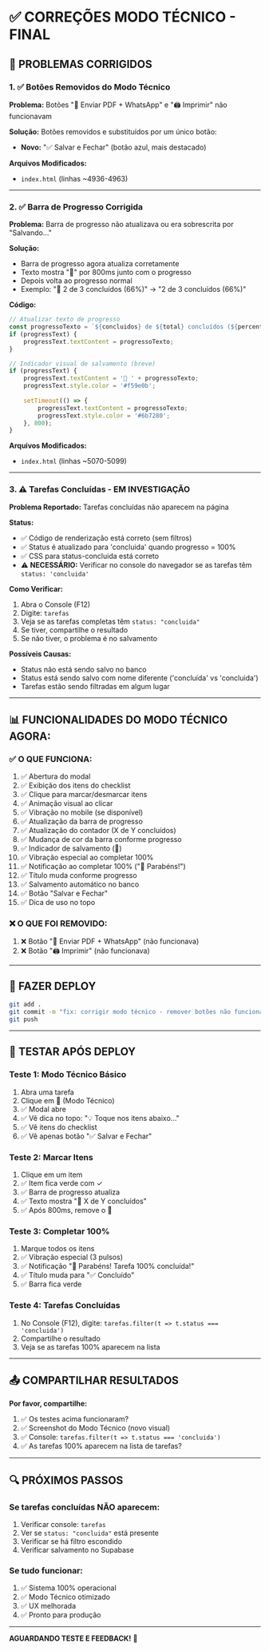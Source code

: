 # ✅ CORREÇÕES MODO TÉCNICO - FINAL

## 🔧 PROBLEMAS CORRIGIDOS

### 1. ✅ **Botões Removidos do Modo Técnico**
**Problema:** Botões "📱 Enviar PDF + WhatsApp" e "🖨️ Imprimir" não funcionavam

**Solução:** Botões removidos e substituídos por um único botão:
- **Novo:** "✅ Salvar e Fechar" (botão azul, mais destacado)

**Arquivos Modificados:**
- `index.html` (linhas ~4936-4963)

---

### 2. ✅ **Barra de Progresso Corrigida**
**Problema:** Barra de progresso não atualizava ou era sobrescrita por "Salvando..."

**Solução:** 
- Barra de progresso agora atualiza corretamente
- Texto mostra "💾" por 800ms junto com o progresso
- Depois volta ao progresso normal
- Exemplo: "💾 2 de 3 concluídos (66%)" → "2 de 3 concluídos (66%)"

**Código:**
```javascript
// Atualizar texto de progresso
const progressoTexto = `${concluidos} de ${total} concluídos (${percentual}%)`;
if (progressText) {
    progressText.textContent = progressoTexto;
}

// Indicador visual de salvamento (breve)
if (progressText) {
    progressText.textContent = '💾 ' + progressoTexto;
    progressText.style.color = '#f59e0b';
    
    setTimeout(() => {
        progressText.textContent = progressoTexto;
        progressText.style.color = '#6b7280';
    }, 800);
}
```

**Arquivos Modificados:**
- `index.html` (linhas ~5070-5099)

---

### 3. ⚠️ **Tarefas Concluídas - EM INVESTIGAÇÃO**
**Problema Reportado:** Tarefas concluídas não aparecem na página

**Status:** 
- ✅ Código de renderização está correto (sem filtros)
- ✅ Status é atualizado para 'concluida' quando progresso = 100%
- ✅ CSS para status-concluida está correto
- ⚠️ **NECESSÁRIO:** Verificar no console do navegador se as tarefas têm `status: 'concluida'`

**Como Verificar:**
1. Abra o Console (F12)
2. Digite: `tarefas`
3. Veja se as tarefas completas têm `status: "concluida"`
4. Se tiver, compartilhe o resultado
5. Se não tiver, o problema é no salvamento

**Possíveis Causas:**
- Status não está sendo salvo no banco
- Status está sendo salvo com nome diferente ('concluída' vs 'concluida')
- Tarefas estão sendo filtradas em algum lugar

---

## 📊 FUNCIONALIDADES DO MODO TÉCNICO AGORA:

### ✅ **O QUE FUNCIONA:**
1. ✅ Abertura do modal
2. ✅ Exibição dos itens do checklist
3. ✅ Clique para marcar/desmarcar itens
4. ✅ Animação visual ao clicar
5. ✅ Vibração no mobile (se disponível)
6. ✅ Atualização da barra de progresso
7. ✅ Atualização do contador (X de Y concluídos)
8. ✅ Mudança de cor da barra conforme progresso
9. ✅ Indicador de salvamento (💾)
10. ✅ Vibração especial ao completar 100%
11. ✅ Notificação ao completar 100% ("🎉 Parabéns!")
12. ✅ Título muda conforme progresso
13. ✅ Salvamento automático no banco
14. ✅ Botão "Salvar e Fechar"
15. ✅ Dica de uso no topo

### ❌ **O QUE FOI REMOVIDO:**
1. ❌ Botão "📱 Enviar PDF + WhatsApp" (não funcionava)
2. ❌ Botão "🖨️ Imprimir" (não funcionava)

---

## 🚀 FAZER DEPLOY

```bash
git add .
git commit -m "fix: corrigir modo técnico - remover botões não funcionais e corrigir barra progresso"
git push
```

---

## 🧪 TESTAR APÓS DEPLOY

### **Teste 1: Modo Técnico Básico**
1. Abra uma tarefa
2. Clique em 🔧 (Modo Técnico)
3. ✅ Modal abre
4. ✅ Vê dica no topo: "💡 Toque nos itens abaixo..."
5. ✅ Vê itens do checklist
6. ✅ Vê apenas botão "✅ Salvar e Fechar"

### **Teste 2: Marcar Itens**
1. Clique em um item
2. ✅ Item fica verde com ✓
3. ✅ Barra de progresso atualiza
4. ✅ Texto mostra "💾 X de Y concluídos"
5. ✅ Após 800ms, remove o 💾

### **Teste 3: Completar 100%**
1. Marque todos os itens
2. ✅ Vibração especial (3 pulsos)
3. ✅ Notificação "🎉 Parabéns! Tarefa 100% concluída!"
4. ✅ Título muda para "✅ Concluído"
5. ✅ Barra fica verde

### **Teste 4: Tarefas Concluídas**
1. No Console (F12), digite: `tarefas.filter(t => t.status === 'concluida')`
2. Compartilhe o resultado
3. Veja se as tarefas 100% aparecem na lista

---

## 📤 COMPARTILHAR RESULTADOS

**Por favor, compartilhe:**

1. ✅ Os testes acima funcionaram?
2. ✅ Screenshot do Modo Técnico (novo visual)
3. ✅ Console: `tarefas.filter(t => t.status === 'concluida')`
4. ✅ As tarefas 100% aparecem na lista de tarefas?

---

## 🔍 PRÓXIMOS PASSOS

### **Se tarefas concluídas NÃO aparecem:**
1. Verificar console: `tarefas`
2. Ver se `status: "concluida"` está presente
3. Verificar se há filtro escondido
4. Verificar salvamento no Supabase

### **Se tudo funcionar:**
1. ✅ Sistema 100% operacional
2. ✅ Modo Técnico otimizado
3. ✅ UX melhorada
4. ✅ Pronto para produção

---

**AGUARDANDO TESTE E FEEDBACK!** 🚀
